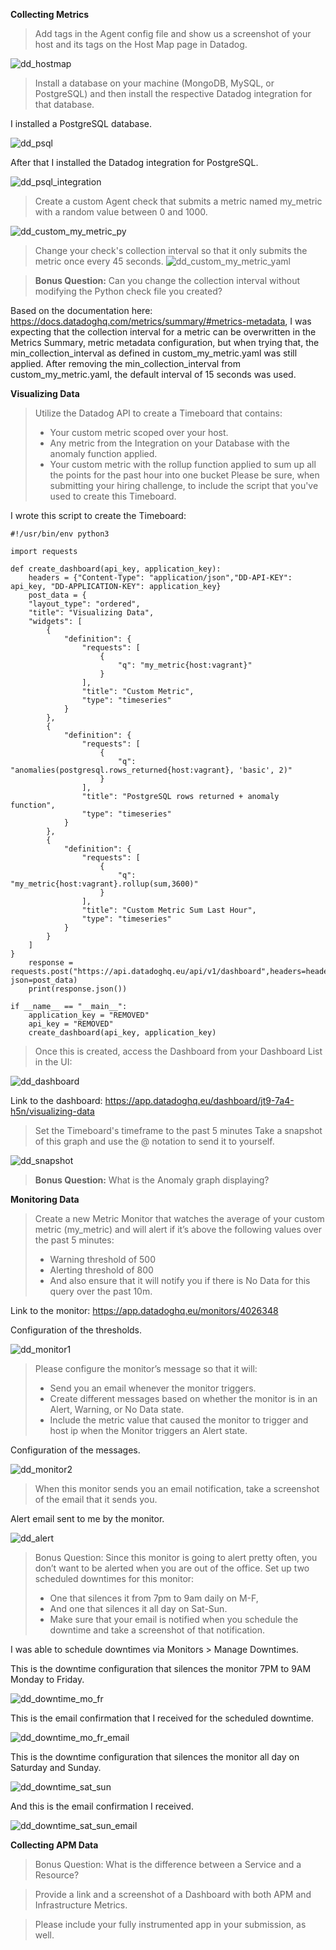 **Collecting Metrics**

> Add tags in the Agent config file and show us a screenshot of your host and its tags on the Host Map page in Datadog.

![dd_hostmap](https://user-images.githubusercontent.com/7505624/149841596-0256e6cf-7e5b-4611-a698-5b777e5185ef.png)

> Install a database on your machine (MongoDB, MySQL, or PostgreSQL) and then install the respective Datadog integration for that database.

I installed a PostgreSQL database.

![dd_psql](https://user-images.githubusercontent.com/7505624/149823610-b0c8bf30-04b3-4c0c-ae51-914f5380ef3e.png)

After that I installed the Datadog integration for PostgreSQL.

![dd_psql_integration](https://user-images.githubusercontent.com/7505624/149823667-87499972-8112-4af8-9c16-b3ee1c5fc43a.png)

> Create a custom Agent check that submits a metric named my_metric with a random value between 0 and 1000.

![dd_custom_my_metric_py](https://user-images.githubusercontent.com/7505624/149760908-99fd8369-40e4-4e6c-b418-419da0d45ac1.png)

> Change your check's collection interval so that it only submits the metric once every 45 seconds.
![dd_custom_my_metric_yaml](https://user-images.githubusercontent.com/7505624/149761004-c166b0d3-9115-4b5c-984c-2d3386dee4b9.png)


> **Bonus Question:** Can you change the collection interval without modifying the Python check file you created?

Based on the documentation here: https://docs.datadoghq.com/metrics/summary/#metrics-metadata, I was expecting that the collection interval for a metric can be overwritten in the Metrics Summary, metric metadata configuration, but when trying that, the min_collection_interval as defined in custom_my_metric.yaml was still applied. After removing the min_collection_interval from custom_my_metric.yaml, the default interval of 15 seconds was used. 

**Visualizing Data**

> Utilize the Datadog API to create a Timeboard that contains:
> - Your custom metric scoped over your host.
> - Any metric from the Integration on your Database with the anomaly function applied.
> - Your custom metric with the rollup function applied to sum up all the points for the past hour into one bucket
> Please be sure, when submitting your hiring challenge, to include the script that you've used to create this Timeboard.

I wrote this script to create the Timeboard: 
```
#!/usr/bin/env python3

import requests

def create_dashboard(api_key, application_key):
    headers = {"Content-Type": "application/json","DD-API-KEY": api_key, "DD-APPLICATION-KEY": application_key}
    post_data = {
    "layout_type": "ordered",
    "title": "Visualizing Data",
    "widgets": [
        {
            "definition": {
                "requests": [
                    {
                        "q": "my_metric{host:vagrant}"
                    }
                ],
                "title": "Custom Metric",
                "type": "timeseries"
            }
        },
        {
            "definition": {
                "requests": [
                    {
                        "q": "anomalies(postgresql.rows_returned{host:vagrant}, 'basic', 2)"
                    }
                ],
                "title": "PostgreSQL rows returned + anomaly function",
                "type": "timeseries"
            }
        },
        {
            "definition": {
                "requests": [
                    {
                        "q": "my_metric{host:vagrant}.rollup(sum,3600)"
                    }
                ],
                "title": "Custom Metric Sum Last Hour",
                "type": "timeseries"
            }
        }
    ]
}
    response = requests.post("https://api.datadoghq.eu/api/v1/dashboard",headers=headers, json=post_data)
    print(response.json())

if __name__ == "__main__":
    application_key = "REMOVED"
    api_key = "REMOVED"
    create_dashboard(api_key, application_key)
```
> Once this is created, access the Dashboard from your Dashboard List in the UI:

![dd_dashboard](https://user-images.githubusercontent.com/7505624/149829529-73ccb7de-5046-47a8-8007-1e9df510bc43.png)

Link to the dashboard: https://app.datadoghq.eu/dashboard/jt9-7a4-h5n/visualizing-data

> Set the Timeboard's timeframe to the past 5 minutes
> Take a snapshot of this graph and use the @ notation to send it to yourself.

![dd_snapshot](https://user-images.githubusercontent.com/7505624/149829715-6e457def-ef69-48ae-affe-1b4ff6ead036.png)

> **Bonus Question:** What is the Anomaly graph displaying?


**Monitoring Data**

> Create a new Metric Monitor that watches the average of your custom metric (my_metric) and will alert if it’s above the following values over the past 5 minutes:
> - Warning threshold of 500
> - Alerting threshold of 800
> - And also ensure that it will notify you if there is No Data for this query over the past 10m.

Link to the monitor: https://app.datadoghq.eu/monitors/4026348

Configuration of the thresholds. 

![dd_monitor1](https://user-images.githubusercontent.com/7505624/149833528-78421c97-a01c-4814-b34a-8c65931ba0ba.png)

> Please configure the monitor’s message so that it will:
> - Send you an email whenever the monitor triggers.
> - Create different messages based on whether the monitor is in an Alert, Warning, or No Data state.
> - Include the metric value that caused the monitor to trigger and host ip when the Monitor triggers an Alert state.

Configuration of the messages.

![dd_monitor2](https://user-images.githubusercontent.com/7505624/149833565-ff1ebedd-1192-4bef-a332-ff671366e512.png)

> When this monitor sends you an email notification, take a screenshot of the email that it sends you.

Alert email sent to me by the monitor.

![dd_alert](https://user-images.githubusercontent.com/7505624/149833144-dfc61e2f-cf6c-42d1-87cf-2a1410402673.png)

> Bonus Question: Since this monitor is going to alert pretty often, you don’t want to be alerted when you are out of the office. Set up two scheduled downtimes for this monitor:
> - One that silences it from 7pm to 9am daily on M-F,
> - And one that silences it all day on Sat-Sun.
> - Make sure that your email is notified when you schedule the downtime and take a screenshot of that notification.

I was able to schedule downtimes via Monitors > Manage Downtimes.

This is the downtime configuration that silences the monitor 7PM to 9AM Monday to Friday.

![dd_downtime_mo_fr](https://user-images.githubusercontent.com/7505624/149833665-ef631fd7-f3b9-4398-b449-0da4056c3f84.png)

This is the email confirmation that I received for the scheduled downtime.

![dd_downtime_mo_fr_email](https://user-images.githubusercontent.com/7505624/149833740-044d289e-072b-4f30-a876-935badd72265.png)

This is the downtime configuration that silences the monitor all day on Saturday and Sunday.

![dd_downtime_sat_sun](https://user-images.githubusercontent.com/7505624/149833780-037516ed-7676-4cde-bd78-cd3b9c07d100.png)

And this is the email confirmation I received.

![dd_downtime_sat_sun_email](https://user-images.githubusercontent.com/7505624/149833837-9c7e4e7c-d1c9-4fa1-88ca-768f84cab288.png)


**Collecting APM Data**

> Bonus Question: What is the difference between a Service and a Resource?

> Provide a link and a screenshot of a Dashboard with both APM and Infrastructure Metrics.

> Please include your fully instrumented app in your submission, as well.

